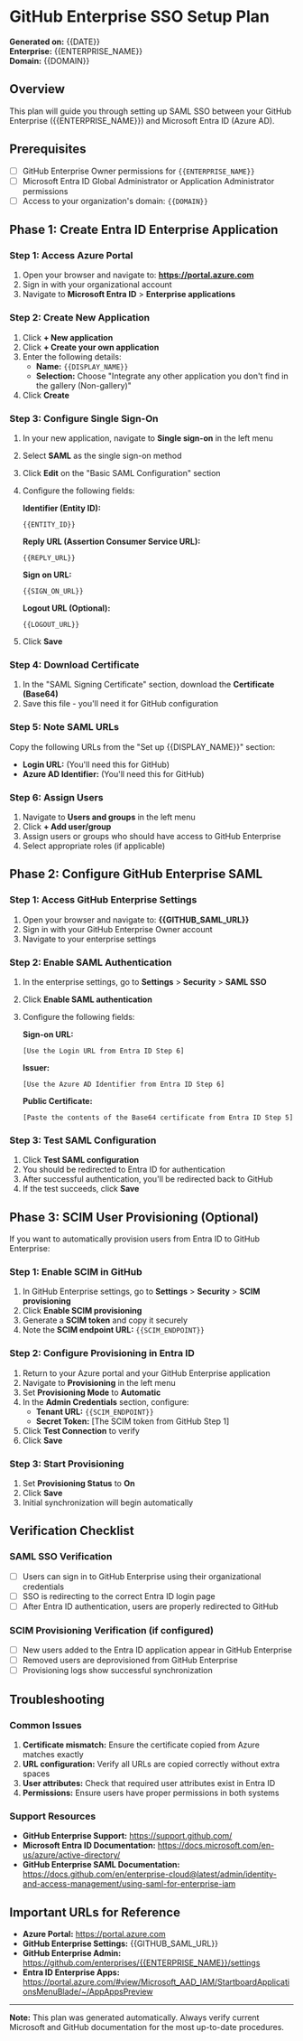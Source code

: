 # GitHub Enterprise SSO Setup Plan

**Generated on:** {{DATE}}  
**Enterprise:** {{ENTERPRISE_NAME}}  
**Domain:** {{DOMAIN}}  

## Overview

This plan will guide you through setting up SAML SSO between your GitHub Enterprise ({{ENTERPRISE_NAME}}) and Microsoft Entra ID (Azure AD).

## Prerequisites

- [ ] GitHub Enterprise Owner permissions for `{{ENTERPRISE_NAME}}`
- [ ] Microsoft Entra ID Global Administrator or Application Administrator permissions
- [ ] Access to your organization's domain: `{{DOMAIN}}`

## Phase 1: Create Entra ID Enterprise Application

### Step 1: Access Azure Portal
1. Open your browser and navigate to: **https://portal.azure.com**
2. Sign in with your organizational account
3. Navigate to **Microsoft Entra ID** > **Enterprise applications**

### Step 2: Create New Application
1. Click **+ New application**
2. Click **+ Create your own application**
3. Enter the following details:
   - **Name:** `{{DISPLAY_NAME}}`
   - **Selection:** Choose "Integrate any other application you don't find in the gallery (Non-gallery)"
4. Click **Create**

### Step 3: Configure Single Sign-On
1. In your new application, navigate to **Single sign-on** in the left menu
2. Select **SAML** as the single sign-on method
3. Click **Edit** on the "Basic SAML Configuration" section
4. Configure the following fields:

   **Identifier (Entity ID):**
   ```
   {{ENTITY_ID}}
   ```

   **Reply URL (Assertion Consumer Service URL):**
   ```
   {{REPLY_URL}}
   ```

   **Sign on URL:**
   ```
   {{SIGN_ON_URL}}
   ```

   **Logout URL (Optional):**
   ```
   {{LOGOUT_URL}}
   ```

5. Click **Save**

### Step 4: Download Certificate
1. In the "SAML Signing Certificate" section, download the **Certificate (Base64)**
2. Save this file - you'll need it for GitHub configuration

### Step 5: Note SAML URLs
Copy the following URLs from the "Set up {{DISPLAY_NAME}}" section:
- **Login URL:** (You'll need this for GitHub)
- **Azure AD Identifier:** (You'll need this for GitHub)

### Step 6: Assign Users
1. Navigate to **Users and groups** in the left menu
2. Click **+ Add user/group**
3. Assign users or groups who should have access to GitHub Enterprise
4. Select appropriate roles (if applicable)

## Phase 2: Configure GitHub Enterprise SAML

### Step 1: Access GitHub Enterprise Settings
1. Open your browser and navigate to: **{{GITHUB_SAML_URL}}**
2. Sign in with your GitHub Enterprise Owner account
3. Navigate to your enterprise settings

### Step 2: Enable SAML Authentication
1. In the enterprise settings, go to **Settings** > **Security** > **SAML SSO**
2. Click **Enable SAML authentication**
3. Configure the following fields:

   **Sign-on URL:**
   ```
   [Use the Login URL from Entra ID Step 6]
   ```

   **Issuer:**
   ```
   [Use the Azure AD Identifier from Entra ID Step 6]
   ```

   **Public Certificate:**
   ```
   [Paste the contents of the Base64 certificate from Entra ID Step 5]
   ```

### Step 3: Test SAML Configuration
1. Click **Test SAML configuration**
2. You should be redirected to Entra ID for authentication
3. After successful authentication, you'll be redirected back to GitHub
4. If the test succeeds, click **Save**

## Phase 3: SCIM User Provisioning (Optional)

If you want to automatically provision users from Entra ID to GitHub Enterprise:

### Step 1: Enable SCIM in GitHub
1. In GitHub Enterprise settings, go to **Settings** > **Security** > **SCIM provisioning**
2. Click **Enable SCIM provisioning**
3. Generate a **SCIM token** and copy it securely
4. Note the **SCIM endpoint URL:** `{{SCIM_ENDPOINT}}`

### Step 2: Configure Provisioning in Entra ID
1. Return to your Azure portal and your GitHub Enterprise application
2. Navigate to **Provisioning** in the left menu
3. Set **Provisioning Mode** to **Automatic**
4. In the **Admin Credentials** section, configure:
   - **Tenant URL:** `{{SCIM_ENDPOINT}}`
   - **Secret Token:** [The SCIM token from GitHub Step 1]
5. Click **Test Connection** to verify
6. Click **Save**

### Step 3: Start Provisioning
1. Set **Provisioning Status** to **On**
2. Click **Save**
3. Initial synchronization will begin automatically

## Verification Checklist

### SAML SSO Verification
- [ ] Users can sign in to GitHub Enterprise using their organizational credentials
- [ ] SSO is redirecting to the correct Entra ID login page
- [ ] After Entra ID authentication, users are properly redirected to GitHub

### SCIM Provisioning Verification (if configured)
- [ ] New users added to the Entra ID application appear in GitHub Enterprise
- [ ] Removed users are deprovisioned from GitHub Enterprise
- [ ] Provisioning logs show successful synchronization

## Troubleshooting

### Common Issues
1. **Certificate mismatch:** Ensure the certificate copied from Azure matches exactly
2. **URL configuration:** Verify all URLs are copied correctly without extra spaces
3. **User attributes:** Check that required user attributes exist in Entra ID
4. **Permissions:** Ensure users have proper permissions in both systems

### Support Resources
- **GitHub Enterprise Support:** https://support.github.com/
- **Microsoft Entra ID Documentation:** https://docs.microsoft.com/en-us/azure/active-directory/
- **GitHub Enterprise SAML Documentation:** https://docs.github.com/en/enterprise-cloud@latest/admin/identity-and-access-management/using-saml-for-enterprise-iam

## Important URLs for Reference

- **Azure Portal:** https://portal.azure.com
- **GitHub Enterprise Settings:** {{GITHUB_SAML_URL}}
- **GitHub Enterprise Admin:** https://github.com/enterprises/{{ENTERPRISE_NAME}}/settings
- **Entra ID Enterprise Apps:** https://portal.azure.com/#view/Microsoft_AAD_IAM/StartboardApplicationsMenuBlade/~/AppAppsPreview

---

**Note:** This plan was generated automatically. Always verify current Microsoft and GitHub documentation for the most up-to-date procedures.
